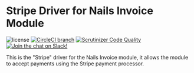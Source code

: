 # Stripe Driver for Nails Invoice Module

![license](https://img.shields.io/badge/license-MIT-green.svg)
[![CircleCI branch](https://img.shields.io/circleci/project/github/nails/driver-invoice-stripe.svg)](https://circleci.com/gh/nails/driver-invoice-stripe)
[![Scrutinizer Code Quality](https://scrutinizer-ci.com/g/nails/driver-invoice-stripe/badges/quality-score.png)](https://scrutinizer-ci.com/g/nails/driver-invoice-stripe)
[![Join the chat on Slack!](https://now-examples-slackin-rayibnpwqe.now.sh/badge.svg)](https://nails-app.slack.com/shared_invite/MTg1NDcyNjI0ODcxLTE0OTUwMzA1NTYtYTZhZjc5YjExMQ)

This is the "Stripe" driver for the Nails Invoice module, it allows the module to accept payments using the Stripe payment processor.
